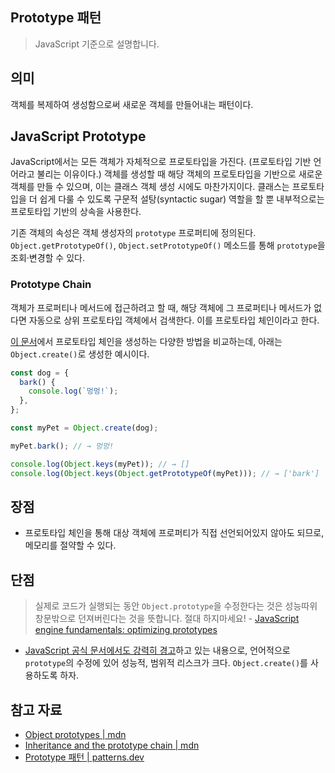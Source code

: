 ## Prototype 패턴

> JavaScript 기준으로 설명합니다.

## 의미

객체를 복제하여 생성함으로써 새로운 객체를 만들어내는 패턴이다.

## JavaScript Prototype

JavaScript에서는 모든 객체가 자체적으로 프로토타입을 가진다. (프로토타입 기반 언어라고 불리는 이유이다.) 객체를 생성할 때 해당 객체의 프로토타입을 기반으로 새로운 객체를 만들 수 있으며, 이는 클래스 객체 생성 시에도 마찬가지이다. 클래스는 프로토타입을 더 쉽게 다룰 수 있도록 구문적 설탕(syntactic sugar) 역할을 할 뿐 내부적으로는 프로토타입 기반의 상속을 사용한다.

기존 객체의 속성은 객체 생성자의 `prototype` 프로퍼티에 정의된다. `Object.getPrototypeOf()`, `Object.setPrototypeOf()` 메소드를 통해 `prototype`을 조회·변경할 수 있다.

### Prototype Chain

객체가 프로퍼티나 메서드에 접근하려고 할 때, 해당 객체에 그 프로퍼티나 메서드가 없다면 자동으로 상위 프로토타입 객체에서 검색한다. 이를 프로토타입 체인이라고 한다.

[이 문서](https://developer.mozilla.org/en-US/docs/Web/JavaScript/Inheritance_and_the_prototype_chain#different_ways_of_creating_and_mutating_prototype_chains)에서 프로토타입 체인을 생성하는 다양한 방법을 비교하는데, 아래는 `Object.create()`로 생성한 예시이다.

```js
const dog = {
  bark() {
    console.log(`멍멍!`);
  },
};

const myPet = Object.create(dog);

myPet.bark(); // → 멍멍!

console.log(Object.keys(myPet)); // → []
console.log(Object.keys(Object.getPrototypeOf(myPet))); // → ['bark']
```

## 장점

- 프로토타입 체인을 통해 대상 객체에 프로퍼티가 직접 선언되어있지 않아도 되므로, 메모리를 절약할 수 있다.

## 단점

> 실제로 코드가 실행되는 동안 `Object.prototype`을 수정한다는 것은 성능따위 창문밖으로 던져버린다는 것을 뜻합니다. 절대 하지마세요! - [JavaScript engine fundamentals: optimizing prototypes](https://shlrur.github.io/javascripts/javascript-engine-fundamentals-optimizing-prototypes/)

- [JavaScript 공식 문서에서도 강력히 경고](https://developer.mozilla.org/en-US/docs/Web/JavaScript/Reference/Global_Objects/Object/setPrototypeOf)하고 있는 내용으로, 언어적으로 `prototype`의 수정에 있어 성능적, 범위적 리스크가 크다. `Object.create()`를 사용하도록 하자.

## 참고 자료

- [Object prototypes | mdn](https://developer.mozilla.org/en-US/docs/Learn/JavaScript/Objects/Object_prototypes)
- [Inheritance and the prototype chain | mdn](https://developer.mozilla.org/en-US/docs/Web/JavaScript/Inheritance_and_the_prototype_chain)
- [Prototype 패턴 | patterns.dev](https://patterns-dev-kr.github.io/design-patterns/prototype-pattern/)
